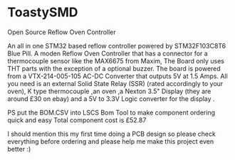 # ToastySMD
Open Source Reflow Oven Controller 


An all in one STM32 based reflow controller powered by STM32F103C8T6 Blue Pill. A moden Reflow Oven Controller that has a connector for a  thermocouple sensor like the  MAX6675 from Maxim, The Board  only uses THT parts with the exception of a optional buzzer. The board is powered from a VTX-214-005-105 AC-DC Converter that outputs 
 5V at 1.5 Amps. All you need is an external Solid State Relay (SSR) (rated accordingly to your oven), K type thermocouple ,an oven
,a Nexton 3.5" Display (they are around £30 on ebay) and a 5V to 3.3V Logic converter for the display . 




PS put the BOM.CSV into LSCS Bom Tool to make component ordering quick and easy Total component cost is £52.87 


I should mention this my first time doing a PCB design so please check everything before ordering and please help me make this project even better :) 
